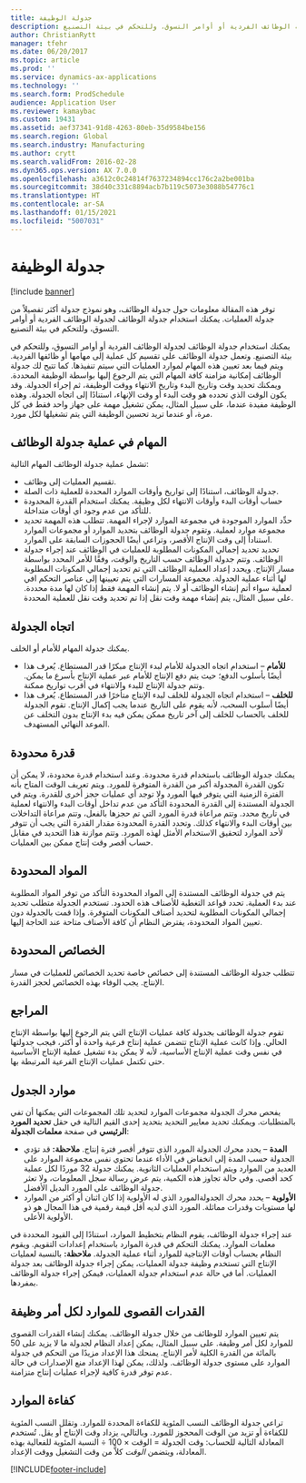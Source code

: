 ```yaml
---
title: جدولة الوظيفة
description: توفر هذه المقالة معلومات حول جدولة الوظائف، وهو نموذج جدولة أكثر تفصيلاً من جدولة العمليات. يمكنك استخدام جدولة الوظائف لجدولة الوظائف الفردية أو أوامر التسوق، وللتحكم في بيئة التصنيع.
author: ChristianRytt
manager: tfehr
ms.date: 06/20/2017
ms.topic: article
ms.prod: ''
ms.service: dynamics-ax-applications
ms.technology: ''
ms.search.form: ProdSchedule
audience: Application User
ms.reviewer: kamaybac
ms.custom: 19431
ms.assetid: aef37341-91d8-4263-80eb-35d9584be156
ms.search.region: Global
ms.search.industry: Manufacturing
ms.author: crytt
ms.search.validFrom: 2016-02-28
ms.dyn365.ops.version: AX 7.0.0
ms.openlocfilehash: a3612c0c24814f7637234894cc176c2a2be001ba
ms.sourcegitcommit: 38d40c331c8894acb7b119c5073e3088b54776c1
ms.translationtype: HT
ms.contentlocale: ar-SA
ms.lasthandoff: 01/15/2021
ms.locfileid: "5007031"
---
```

# <a name="job-scheduling"></a>جدولة الوظيفة

[!include [banner](../includes/banner.md)]

توفر هذه المقالة معلومات حول جدولة الوظائف، وهو نموذج جدولة أكثر تفصيلاً من جدولة العمليات. يمكنك استخدام جدولة الوظائف لجدولة الوظائف الفردية أو أوامر التسوق، وللتحكم في بيئة التصنيع.

يمكنك استخدام جدولة الوظائف لجدولة الوظائف الفردية أو أوامر التسوق، وللتحكم في بيئة التصنيع. وتعمل جدولة الوظائف على تقسيم كل عملية إلى مهامها أو ظائفها الفردية. ويتم فيما بعد تعيين هذه المهام لموارد العمليات التي سيتم تنفيذها. كما تتيح لك جدولة الوظائف إمكانية مزامنة كافة المهام التي يتم الرجوع إليها بواسطة الوظيفة المحددة. ويمكنك تحديد وقت وتاريخ البدء وتاريخ الانتهاء ووقت الوظيفة، ثم إجراء الجدولة. وقد يكون الوقت الذي تحدده هو وقت البدء أو وقت الإنهاء، استنادًا إلى اتجاه الجدولة. وهذه الوظيفة مفيدة عندما، على سبيل المثال، يمكن تشغيل مهمة على جهاز واحد فقط في كل مرة، أو عندما تريد تحسين الوظيفة التي يتم تشغيلها لكل مورد.

## <a name="tasks-in-the-job-scheduling-process"></a>المهام في عملية جدولة الوظائف
تشمل عملية جدولة الوظائف المهام التالية:

-   تقسيم العمليات إلى وظائف.
-   جدولة الوظائف، استنادًا إلى تواريخ وأوقات الموارد المحددة للعملية ذات الصلة.
-   حساب أوقات البدء وأوقات الانتهاء لكل وظيفة. يمكنك استخدام القدرة المحدودة للتأكد من عدم وجود أي أوقات متداخلة.
-   حدِّد الموارد الموجودة في مجموعة الموارد لإجراء المهمة. تتطلب هذه المهمة تحديد مجموعة موارد لعملية.‬ وتقوم جدولة الوظائف بتحديد الموارد أو مجموعات الموارد استناداً إلى وقت الإنتاج الأقصر، وتراعي أيضًا الحجوزات السابقة على الموارد.
-   تحديد ‏‫تحديد إجمالي المكونات المطلوبة‬ للعمليات في الوظائف عند إجراء جدولة الوظائف. وتتم جدولة الوظائف حسب التاريخ والوقت، وفقًا للأمر المحدد بواسطة مسار الإنتاج. ويحدد إعداد العملية الوظائف التي ‏تم ‫تحديد إجمالي المكونات المطلوبة‬ لها أثناء عملية الجدولة. مجموعة المسارات التي يتم تعيينها إلى عناصر التحكم افي لعملية سواء أتم إنشاء الوظائف أو لا. يتم إنشاء المهمة فقط إذا كان لها مدة محددة. على سبيل المثال، يتم إنشاء مهمة وقت نقل إذا تم تحديد وقت نقل للعملية المحددة.

## <a name="scheduling-direction"></a>اتجاه الجدولة
يمكنك جدولة المهام للأمام أو الخلف.

-   **للأمام** – استخدام اتجاه الجدولة للأمام لبدء الإنتاج مبكرًا قدر المستطاع. يُعرف هذا أيضًا بأسلوب الدفع؛ حيث يتم دفع الإنتاج للأمام عبر عملية الإنتاج بأسرع ما يمكن. وتتم جدولة الإنتاج للبدء والانتهاء في أقرب تواريخ ممكنة.
-   **للخلف** – استخدام اتجاه الجدولة للخلف لبدء الإنتاج متأخرًا قدر المستطاع. يُعرف هذا أيضًا أسلوب السحب، لأنه يقوم على التاريخ عندما يجب إكمال الإنتاج. تقوم الجدولة للخلف بالحساب للخلف إلى آخر تاريخ ممكن يمكن فيه بدء الإنتاج بدون التخلف عن الموعد النهائي المستهدف.

## <a name="finite-capacity"></a>قدرة محدودة
يمكنك جدولة الوظائف باستخدام قدرة محدودة. وعند استخدام قدرة محدودة، لا يمكن أن تكون القدرة المجدولة أكبر من القدرة المتوفرة للمورد. ويتم تعريف الوقت المتاح بأنه الفترة الزمنية التي يتوفر فيها المورد ولا توجد أي عمليات حجز أخرى للقدرة. ويتم في الجدولة المستندة إلى القدرة المحدودة التأكد من عدم تداخل أوقات البدء والانتهاء لعملية في تاريخ محدد. وتتم مراعاة قدرة المورد التي تم حجزها بالفعل، وتتم مراعاة التداخلات بين أوقات البدء والانتهاء كذلك. وتحدد القدرة المحدودة مقدار القدرة التي يجب أن تتوفر لأحد الموارد لتحقيق الاستخدام الأمثل لهذه المورد. وتتم موازنة هذا التحديد في مقابل حساب أقصر وقت إنتاج ممكن بين العمليات.

## <a name="finite-materials"></a>المواد المحدودة
يتم في جدولة الوظائف المستندة إلى المواد المحدودة التأكد من توفر المواد المطلوبة عند بدء العملية. تحدد قواعد التغطية للأصناف هذه الحدود. تستخدم الجدولة متطلب تحديد إجمالي المكونات المطلوبة لتحديد أصناف المكونات المتوفرة. وإذا قمت بالجدولة دون تعيين المواد المحدودة، يفترض النظام أن كافة الأصناف متاحة عند الحاجة إليها.

## <a name="finite-properties"></a>الخصائص المحدودة
تتطلب جدولة الوظائف المستندة إلى خصائص خاصة تحديد الخصائص للعمليات في مسار الإنتاج. يجب الوفاء بهذه الخصائص لحجز القدرة.

## <a name="references"></a>المراجع
تقوم جدولة الوظائف بجدولة كافة عمليات الإنتاج التي يتم الرجوع إليها بواسطة الإنتاج الحالي. وإذا كانت عملية الإنتاج تتضمن عملية إنتاج فرعية واحدة أو أكثر، فيجب جدولتها في نفس وقت عملية الإنتاج الأساسية، لأنه لا يمكن بدء تشغيل عملية الإنتاج الأساسية حتى تكتمل عمليات الإنتاج الفرعية المرتبطة بها.

## <a name="schedule-resources"></a>موارد الجدول
يفحص محرك الجدولة مجموعات الموارد لتحديد تلك المجموعات التي يمكنها أن تفي بالمتطلبات. ويمكنك تحديد معايير التحديد بتحديد إحدى القيم التالية في حقل **تحديد المورد الرئيسي** في صفحة **معلمات الجدولة**:

-   **المدة** – يحدد محرك الجدولة المورد الذي تتوفر أقصر فترة إنتاج. **ملاحظة:** قد تؤدي الجدولة حسب المدة إلى انخفاض في الأداء عندما تحتوي نفس مجموعة الموارد على العديد من الموارد ويتم استخدام العمليات الثانوية. يمكنك جدولة 32 موردًا لكل عملية كحد أقصى. وفي حالة تجاوز هذه الكمية، يتم عرض رسالة سجل المعلومات، ولا تعثر جدولة الوظائف على المورد البديل الأفضل.
-   **الأولوية** – يحدد محرك الجدولةالمورد الذي له الأولوية إذا كان اثنان أو أكثر من الموارد لها مستويات وقدرات مماثلة. المورد الذي لديه أقل قيمة رقمية في هذا المجال هو ذو الأولوية الأعلى.

عند إجراء جدولة الوظائف، يقوم النظام بتخطيط الموارد، استنادًا إلى القيود المحددة في معلمات الموارد. يمكنك التحكم في قدرة الموارد باستخدام إعدادات التقويم. ويقوم النظام بحساب أوقات الإنتاجية للموارد أثناء عملية الجدولة. **ملاحظة:** بالنسبة لعمليات الإنتاج التي تستخدم وظيفة جدولة العمليات، يمكن إجراء جدولة الوظائف بعد جدولة العمليات. أما في حالة عدم استخدام جدولة العمليات، فيمكن إجراء جدولة الوظائف بمفردها.

## <a name="maximum-capacities-for-resources-per-job-order"></a>القدرات القصوى للموارد لكل أمر وظيفة
يتم تعيين الموارد للوظائف من خلال جدولة الوظائف. يمكنك إنشاء القدرات القصوى للموارد لكل أمر وظيفة. على سبيل المثال، يمكن إعداد النظام لجدولة ما لا يزيد على 50 بالمائة من القدرة الكلية لأمر الإنتاج. يمنحك هذا الإعداد مزيدًا من التحكم في جدولة الموارد على مستوى جدولة الوظائف. ولذلك، يمكن لهذا الإعداد منع الإصدارات في حالة عدم توفر قدرة كافية لإجراء عمليات إنتاج متزامنة.

## <a name="resource-efficiency"></a>كفاءة الموارد
تراعي جدولة الوظائف النسب المئوية للكفاءة المحددة للموارد. وتقلل النسب المئوية للكفاءة أو تزيد من الوقت المحجوز للمورد. وبالتالي، يزداد وقت الإنتاج أو يقل. تُستخدم المعادلة التالية للحساب: وقت الجدولة = الوقت × 100 ÷ النسبة المئوية للفعالية بهذه المعادلة، ويتضمن *الوقت* كلاًّ من وقت التشغيل ووقت الإعداد.





[!INCLUDE[footer-include](../../includes/footer-banner.md)]